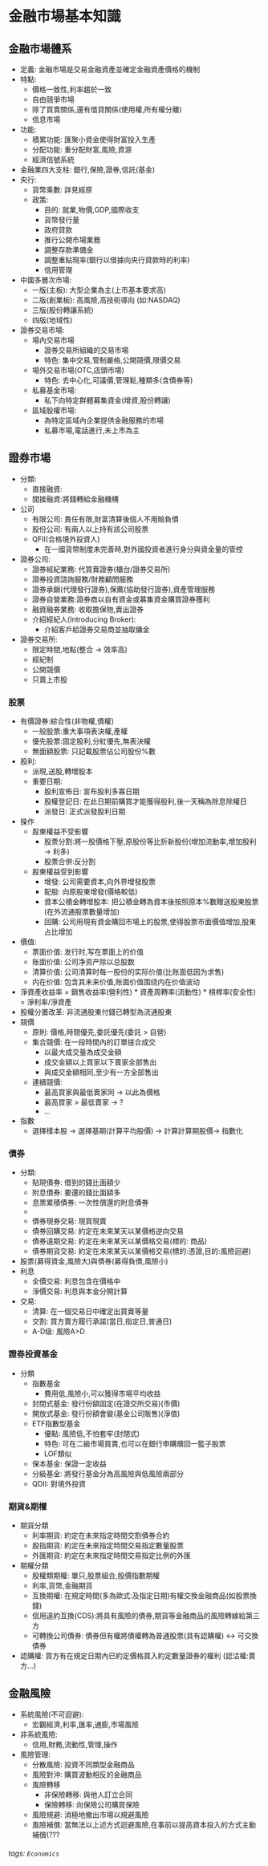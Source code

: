 # 金融市場基本知識

## 金融市場體系
* 定義: 金融市場是交易金融資產並確定金融資產價格的機制
* 特點:
    * 價格一致性,利率趨於一致
    * 自由競爭市場
    * 除了買賣關係,還有借貸關係(使用權,所有權分離)
    * 信息市場
* 功能:
    * 積累功能: 匯聚小資金使得財富投入生產
    * 分配功能: 重分配財富,風險,資源
    * 經濟信號系統
* 金融業四大支柱: 銀行,保險,證券,信託(基金)
* 央行:
    * 貨幣乘數: 詳見經原
    * 政策: 
        * 目的: 就業,物價,GDP,國際收支
        * 貨幣發行量
        * 政府貸款
        * 推行公開市場業務
        * 調整存款準備金
        * 調整重貼現率(銀行以借據向央行貸款時的利率)
        * 信用管理
* 中國多層次市場:
    * 一版(主板): 大型企業為主(上市基本要求高)
    * 二版(創業板): 高風險,高技術導向 (如:NASDAQ)
    * 三版(股份轉讓系統)
    * 四版(地域性)
* 證券交易市場:
    * 場內交易市場
        * 證券交易所組織的交易市場
        * 特色: 集中交易,管制嚴格,公開競價,限價交易
    * 場外交易市場(OTC,店頭市場)
        * 特色: 去中心化,可議價,管理鬆,種類多(含債券等)
    * 私募基金市場:
        * 私下向特定群體募集資金(增資,股份轉讓)
    * 區域股權市場:
        * 為特定區域內企業提供金融服務的市場
        * 私募市場,電話進行,未上市為主

## 證券市場
* 分類:
    * 直接融資:
    * 間接融資:將錢轉給金融機構
* 公司
    * 有限公司: 責任有限,財富清算後個人不用賠負債
    * 股份公司: 有兩人以上持有該公司股票
    * QFII(合格境外投資人)
        * 在一國貨幣制度未完善時,對外國投資者進行身分與資金量的管控
 * 證券公司:
     * 證券經紀業務: 代買賣證券(櫃台/證券交易所)
     * 證券投資諮詢服務/財務顧問服務
     * 證券承銷(代理發行證券),保薦(協助發行證券),資產管理服務
     * 證券自營業務:證券商以自有資金或募集資金購買證券獲利
     * 融資融券業務: 收取擔保物,賣出證券
    * 介紹經紀人(Introducing Broker):
        * 介紹客戶給證券交易商並抽取傭金
* 證券交易所:
    * 限定時間,地點(整合 -> 效率高)
    * 經紀制
    * 公開競價
    * 只賣上市股 

### 股票
* 有價證券:綜合性(非物權,債權)
    * 一般股票:重大事項表決權,產權
    * 優先股票:固定股利,分紅優先,無表決權
    * 無面額股票: 只記載股票佔公司股份%數
* 股利:
    * 派現,送股,轉增股本
    * 重要日期:
        * 股利宣佈日: 宣布股利多寡日期
        * 股權登記日: 在此日期前購買才能獲得股利,後一天稱為除息除權日
        * 派發日: 正式派發股利日期
* 操作
    * 股東權益不受影響
        * 股票分割:將一股價格下壓,原股份等比折新股份(增加流動率,增加股利 -> 利多)
        * 股票合併:反分割
    * 股東權益受到影響 
        * 增發: 公司需要資本,向外界增發股票
        * 配股: 向原股東增發(價格較低)
        * 資本公積金轉增股本: 把公積金轉為資本後按照原本%數贈送股東股票(在外流通股票數量增加)
        * 回購: 公司用現有資金購回市場上的股票,使得股票市面價值增加,股東占比增加 
* 價值:
    * 票面价值: 发行时,写在票面上的价值
    * 账面价值: 公司净资产除以总股数
    * 清算价值: 公司清算时每一股份的实际价值(比账面低因为求售)
    * 内在价值: 包含其未来价值,账面价值围绕内在价值波动
* 淨資產收益率 =  銷售收益率(營利性) * 資產周轉率(流動性) * 槓桿率(安全性) = 淨利率/淨資產
* 股權分置改革: 非流通股東付錢已轉型為流通股東
* 競價
    * 原則: 價格,時間優先,委託優先(委託 > 自營)
    * 集合競價: 在一段時間內的訂單搓合成交
        * 以最大成交量為成交金額
        * 成交金額以上買家以下賣家全部售出
        * 與成交金額相同,至少有一方全部售出
    * 連續競價:
        * 最高買家與最低賣家同 -> 以此為價格
        * 最高買家 > 最低賣家 -> ?
        * ...
* 指數
    * 選擇樣本股 -> 選擇基期(計算平均股價)  -> 計算計算期股價-> 指數化

### 債券
* 分類:
    * 貼現債券: 借到的錢比面額少
    * 附息債券: 要還的錢比面額多
    * 息票累積債券: 一次性償還的附息債券
    * 
    * 債券現券交易: 現買現賣
    * 債券回購交易: 約定在未來某天以某價格逆向交易
    * 債券遠期交易: 約定在未來某天以某價格交易(標的: 商品) 
    * 債券期貨交易: 約定在未來某天以某價格交易(標的:憑證,目的:風險迴避)
* 股票(募得資金,風險大)與債券(募得負債,風險小)
* 利息
    * 全價交易: 利息包含在價格中
    * 淨價交易: 利息與本金分開計算
* 交易:
    * 清算: 在一個交易日中確定出買賣等量
    * 交割: 買方賣方履行承諾(當日,指定日,普通日)
    * A-D级: 風險A>D

### 證券投資基金
* 分類
    * 指數基金
        * 費用低,風險小,可以獲得市場平均收益
    * 封閉式基金: 發行份額固定(在證交所交易)(市價)
    * 開放式基金: 發行份額會變(基金公司販售)(淨值)
    * ETF指數型基金
        * 優點: 風險低,不怕套牢(封閉式)
        * 特色: 可在二級市場買賣,也可以在銀行申購贖回一籃子股票
        * LOF類似
    * 保本基金: 保證一定收益
    * 分級基金: 將發行基金分為高風險與低風險兩部分
    * QDII: 對境外投資

### 期貨&期權
* 期貨分類
    * 利率期貨: 約定在未來指定時間交割債券合約
    * 股指期貨: 約定在未來指定時間交易指定數量股票
    * 外匯期貨: 約定在未來指定時間交易指定比例的外匯
* 期權分類 
    * 股權類期權: 單只,股票組合,股價指數期權
    * 利率,貨幣,金融期貨
    * 互換期權: 在規定時間(多為歐式:及指定日期)有權交換金融商品(如股票換錢)
    * 信用違約互換(CDS):將具有風險的債券,期貨等金融商品的風險轉嫁給第三方
    * 可轉換公司債券: 債券但有權將債權轉為普通股票(具有認購權) <-> 可交換債券
* 認購權: 買方有在規定日期內已約定價格買入約定數量證券的權利 (認沽權:賣方...)

## 金融風險
* 系統風險(不可迴避):
    * 宏觀經濟,利率,匯率,通膨,市場風險
* 非系統風險:
    * 信用,財務,流動性,管理,操作
* 風險管理:
    * 分散風險: 投資不同類型金融商品
    * 風險對沖: 購買波動相反的金融商品
    * 風險轉移
        * 非保險轉移: 與他人訂立合同
        * 保險轉移: 向保險公司購買保險 
    * 風險規避: 消極地撤出市場以規避風險
    * 風險補償: 當無法以上述方式迴避風險,在事前以提高資本投入的方式主動補償(???
###### tags: `Economics`
